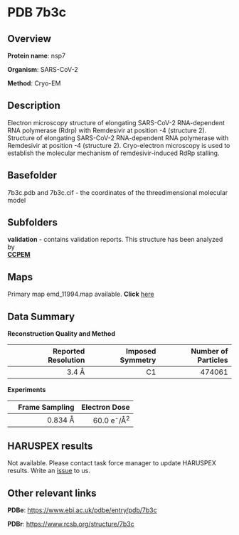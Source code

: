 # PDB 7b3c

## Overview

**Protein name**: nsp7

**Organism**: SARS-CoV-2

**Method**: Cryo-EM

## Description

Electron microscopy structure of elongating SARS-CoV-2 RNA-dependent RNA polymerase (Rdrp) with Remdesivir at position -4 (structure 2). Structure of elongating SARS-CoV-2 RNA-dependent RNA polymerase with Remdesivir at position -4 (structure 2). Cryo-electron microscopy is used to establish the molecular mechanism of remdesivir-induced RdRp stalling.

## Basefolder

7b3c.pdb and 7b3c.cif - the coordinates of the threedimensional molecular model

## Subfolders





**validation** - contains validation reports. This structure has been analyzed by <br>     [**CCPEM**](https://github.com/thorn-lab/coronavirus_structural_task_force/tree/master/pdb/nsp7/SARS-CoV-2/7b3c/validation/ccpem-validation)



## Maps

Primary map emd_11994.map available. **Click** [here](http://ftp.wwpdb.org/pub/emdb/structures/EMD-11994/map/) 

## Data Summary
**Reconstruction Quality and Method**

|   | Reported Resolution | Imposed Symmetry | Number of Particles |
|---|-------------:|----------------:|--------------:|
|   |3.4 Å|C1|474061|

**Experiments**

|   | Frame Sampling | Electron Dose |
|---|-------------:|----------------:|
|   |0.834 Å|60.0 e<sup>-</sup>/Å<sup>2</sup>|

## HARUSPEX results

Not available. Please contact task force manager to update HARUSPEX results. Write an [issue](https://github.com/thorn-lab/coronavirus_structural_task_force/issues) to us.

## Other relevant links 
**PDBe**:  https://www.ebi.ac.uk/pdbe/entry/pdb/7b3c
 
**PDBr**: https://www.rcsb.org/structure/7b3c 
